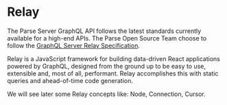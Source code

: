 # Relay

The Parse Server GraphQL API follows the latest standards currently available for a high-end APIs.
The Parse Open Source Team choose to follow the [GraphQL Server Relay Specification](https://relay.dev/docs/en/graphql-server-specification).

Relay is a JavaScript framework for building data-driven React applications powered by GraphQL, designed from the ground up to be easy to use, extensible and, most of all, performant. Relay accomplishes this with static queries and ahead-of-time code generation.

We will see later some Relay concepts like: Node, Connection, Cursor.
